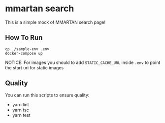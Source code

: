 # mmartan search
This is a simple mock of MMARTAN search page!

## How To Run
```
cp ./sample-env .env
docker-compose up
```

NOTICE: For images you should to add `STATIC_CACHE_URL` inside `.env` to point the start uri for static images

## Quality
You can run this scripts to ensure quality:
- yarn lint
- yarn tsc
- yarn test
